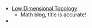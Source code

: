 - [Low Dimensional Topology](https://ldtopology.wordpress.com/)
  - Math blog, title is accurate!
-

